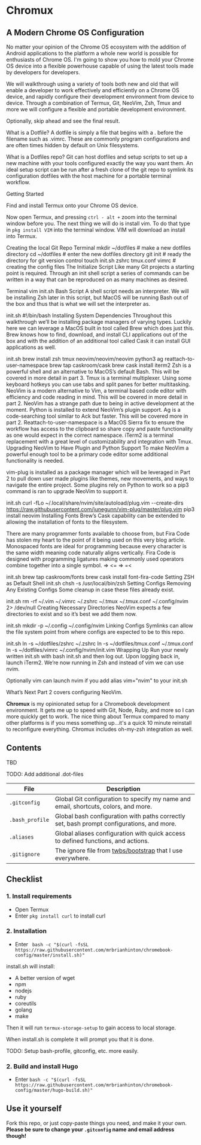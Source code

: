 # Chromux

## A Modern Chrome OS Configuration

No matter your opinion of the Chrome OS ecosystem with the addition of Android applications to the platform a whole new world is possible for enthusiasts of Chrome OS. I'm going to show you how to mold your Chrome OS device into a flexible powerhouse capable of using the latest tools made by developers for developers.

We will walkthrough using a variety of tools both new and old that will enable a developer to work effectively and efficiently on a Chrome OS device, and rapidly configure their development environment from device to device. Through a combination of Termux, Git, NeoVim, Zsh, Tmux and more we will configure a flexible and portable development environment.

Optionally, skip ahead and see the final result.

What is a Dotfile?
A dotfile is simply a file that begins with a . before the filename such as .vimrc. These are commonly program configurations and are often times hidden by default on Unix filesystems.

What is a Dotfiles repo?
Git can host dotfiles and setup scripts to set up a new machine with your tools configured exactly the way you want them. An ideal setup script can be run after a fresh clone of the git repo to symlink its configuration dotfiles with the host machine for a portable terminal workflow.

Getting Started

Find and install Termux onto your Chrome OS device.

Now open Termux, and pressing `ctrl - alt +` zoom into the terminal window before you. The next thing we will do is install vim. To do that type in `pkg install VIM` into the terminal window. VIM will download an install into Termux.


Creating the local Git Repo
Terminal
mkdir ~/dotfiles # make a new dotfiles directory
cd ~/dotfiles # enter the new dotfiles directory
git init # ready the directory for git version control
touch init.sh zshrc tmux.conf vimrc # creating the config files
The Initialize Script
Like many Git projects a starting point is required. Through an init shell script a series of commands can be written in a way that can be reproduced on as many machines as desired.

Terminal
vim init.sh
Bash Script
A shell script needs an interpreter. We will be installing Zsh later in this script, but MacOS will be running Bash out of the box and thus that is what we will set the interpreter as.

init.sh
#!/bin/bash
Installing System Dependencies
Throughout this walkthrough we’ll be installing package managers of varying types. Luckily here we can leverage a MacOS built in tool called Brew which does just this. Brew knows how to find, download, and install CLI applications out of the box and with the addition of an additional tool called Cask it can install GUI applications as well.

init.sh
brew install zsh tmux neovim/neovim/neovim python3 ag reattach-to-user-namespace
brew tap caskroom/cask
brew cask install iterm2
Zsh is a powerful shell and an alternative to MacOS’s default Bash. This will be covered in more detail in part 3.
Tmux is a terminal multiplexer. Using some keyboard hotkeys you can use tabs and split panes for better multitasking.
NeoVim is a modern alternative to Vim, a terminal based code editor with efficiency and code reading in mind. This will be covered in more detail in part 2. NeoVim has a strange path due to being in active development at the moment.
Python is installed to extend NeoVim’s plugin support.
Ag is a code-searching tool similar to Ack but faster. This will be covered more in part 2.
Reattach-to-user-namespace is a MacOS Sierra fix to ensure the workflow has access to the clipboard so share copy and paste functionality as one would expect in the correct namespace.
iTerm2 is a terminal replacement with a great level of customizability and integration with Tmux.
Upgrading NeoVim to Have Plugin and Python Support
To make NeoVim a powerful enough tool to be a primary code editor some additional functionality is needed.

vim-plug is installed as a package manager which will be leveraged in Part 2 to pull down user made plugins like themes, new movements, and ways to navigate the entire project. Some plugins rely on Python to work so a pip3 command is ran to upgrade NeoVim to support it.

init.sh
curl -fLo ~/.local/share/nvim/site/autoload/plug.vim --create-dirs \
  https://raw.githubusercontent.com/junegunn/vim-plug/master/plug.vim
pip3 install neovim
Installing Fonts
Brew’s Cask capability can be extended to allowing the installation of fonts to the filesystem.

There are many programmer fonts available to choose from, but Fira Code has stolen my heart to the point of it being used on this very blog article. Monospaced fonts are ideal for programming because every character is the same width meaning code naturally aligns vertically. Fira Code is designed with programming ligatures making commonly used operators combine together into a single symbol. => <= => =<

init.sh
brew tap caskroom/fonts
brew cask install font-fira-code
Setting ZSH as Default Shell
init.sh
chsh -s /usr/local/bin/zsh
Setting Configs
Removing Any Existing Configs
Some cleanup in case these files already exist.

init.sh
rm -rf ~/.vim ~/.vimrc ~/.zshrc ~/.tmux ~/.tmux.conf ~/.config/nvim 2> /dev/null
Creating Necessary Directories
NeoVim expects a few directories to exist and so it’s best we add them now.

init.sh
mkdir -p ~/.config ~/.config/nvim
Linking Configs
Symlinks can allow the file system point from where configs are expected to be to this repo.

init.sh
ln -s ~/dotfiles/zshrc ~/.zshrc
ln -s ~/dotfiles/tmux.conf ~/.tmux.conf
ln -s ~/dotfiles/vimrc ~/.config/nvim/init.vim
Wrapping Up
Run your newly written init.sh with bash init.sh and then log out.
Upon logging back in, launch iTerm2.
We’re now running in Zsh and instead of vim we can use nvim.

Optionally vim can launch nvim if you add alias vim="nvim" to your init.sh

What’s Next
Part 2 covers configuring NeoVim.



**Chromux** is my opinionated setup for a Chromebook development environment. It gets me up to speed with Git, Node, Ruby, and more so I can more quickly get to work. The nice thing about Termux compared to many other platforms is if you mess something up...it's a quick 10 minute reinstall to reconfigure everything. Chromux includes oh-my-zsh integration as well.

## Contents

TBD

TODO: Add additional .dot-files

| File | Description |
| --- | --- |
| `.gitconfig` | Global Git configuration to specify my name and email, shortcuts, colors, and more. |
| `.bash_profile` | Global bash configuration with paths correctly set, bash prompt configurations, and more. |
| `.aliases` | Global aliases configuration with quick access to defined functions, and actions. |
| `.gitignore` | The ignore file from [twbs/bootstrap](https://github.com/twbs/bootstrap) that I use everywhere. |

## Checklist

### 1. Install requirements

- Open Termux
- Enter ```pkg install curl``` to install curl

### 2. Installation
- Enter ` bash -c "$(curl -fsSL https://raw.githubusercontent.com/mrbrianhinton/chromebook-config/master/install.sh)"`

install.sh will install:
- A better version of wget
- npm 
- nodejs
- ruby
- coreutils
- golang
- make

Then it will run `termux-storage-setup` to gain access to local storage.

When install.sh is complete it will prompt you that it is done.

TODO: Setup bash-profile, gitconfig, etc. more easily.

### 2. Build and install Hugo

- Enter `bash -c "$(curl -fsSL https://raw.githubusercontent.com/mrbrianhinton/chromebook-config/master/hugo-build.sh)"`

## Use it yourself

Fork this repo, or just copy-paste things you need, and make it your own. **Please be sure to change your `.gitconfig` name and email address though!**
